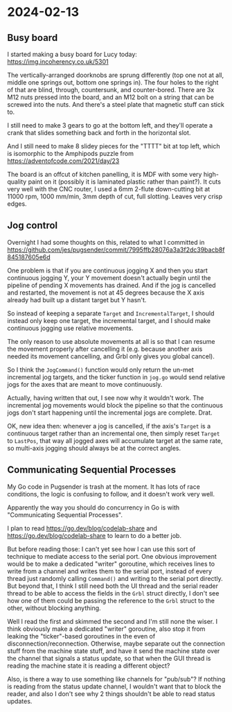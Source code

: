 # 2024-02-13

## Busy board

I started making a busy board for Lucy today: https://img.incoherency.co.uk/5301

The vertically-arranged doorknobs are sprung differently (top one not at all, middle one springs out,
bottom one springs in). The four holes to the right of that are blind, through, countersunk,
and counter-bored. There are 3x M12 nuts pressed into the board, and an M12 bolt on a string that
can be screwed into the nuts. And there's a steel plate that magnetic stuff can stick to.

I still need to make 3 gears to go at the bottom left, and they'll operate a crank that
slides something back and forth in the horizontal slot.

And I still need to make 8 slidey pieces for the "TTTT" bit at top left, which is
isomorphic to the Amphipods puzzle from https://adventofcode.com/2021/day/23

The board is an offcut of kitchen panelling, it is MDF with some very high-quality
paint on it (possibly it is laminated plastic rather than paint?). It cuts very
well with the CNC router, I used a 6mm 2-flute down-cutting bit at 11000 rpm,
1000 mm/min, 3mm depth of cut, full slotting. Leaves very crisp edges.

## Jog control

Overnight I had some thoughts on this, related to what I committed
in https://github.com/jes/pugsender/commit/7995ffb28076a3a3f2dc39bacb8f845187605e6d

One problem is that if you are continuous jogging X and then you start
continuous jogging Y, your Y movement doesn't actually begin until
the pipeline of pending X movements has drained. And if the jog is
cancelled and restarted, the movement is not at 45 degrees because the X
axis already had built up a distant target but Y hasn't.

So instead of keeping a separate `Target` and `IncrementalTarget`, I should
instead only keep one target, the incremental target, and I should
make continuous jogging use relative movements.

The only reason to use absolute movements at all is so that I can resume
the movement properly after cancelling it (e.g. because another axis
needed its movement cancelling, and Grbl only gives you global cancel).

So I think the `JogCommand()` function would only return the un-met
incremental jog targets, and the ticker function in `jog.go` would send
relative jogs for the axes that are meant to move continuously.

Actually, having written that out, I see now why it wouldn't work. The
incremental jog movements would block the pipeline so that the continuous
jogs don't start happening until the incremental jogs are complete. Drat.

OK, new idea then: whenever a jog is cancelled, if the axis's `Target` is
a continuous target rather than an incremental one, then simply reset
`Target` to `LastPos`, that way all jogged axes will accumulate target
at the same rate, so multi-axis jogging should always be at the correct
angles.

## Communicating Sequential Processes

My Go code in Pugsender is trash at the moment. It has lots of race conditions, the logic is confusing
to follow, and it doesn't work very well.

Apparently the way you should do concurrency in Go is with "Communicating Sequential Processes".

I plan to read https://go.dev/blog/codelab-share and https://go.dev/blog/codelab-share to learn to
do a better job.

But before reading those: I can't yet see how I can use this sort of technique to mediate access
to the serial port. One obvious improvement would be to make a dedicated "writer" goroutine,
which receives lines to write from a channel and writes them to the serial port, instead of every
thread just randomly calling `Command()` and writing to the serial port directly. But beyond that,
I think I still need both the UI thread and the serial reader thread to be able to access the
fields in the `Grbl` struct directly, I don't see how one of them could be passing the reference
to the `Grbl` struct to the other, without blocking anything.

Well I read the first and skimmed the second and I'm still none the wiser. I think obviously make
a dedicated "writer" goroutine, also stop it from leaking the "ticker"-based goroutines in the
even of disconnection/reconnection. Otherwise, maybe separate out the connection stuff from
the machine state stuff, and have it send the machine state over the channel that signals
a status update, so that when the GUI thread is reading the machine state it is reading a different
object?

Also, is there a way to use something like channels for "pub/sub"? If nothing is reading from
the status update channel, I wouldn't want that to block the reader, and also I don't see why
2 things shouldn't be able to read status updates.
